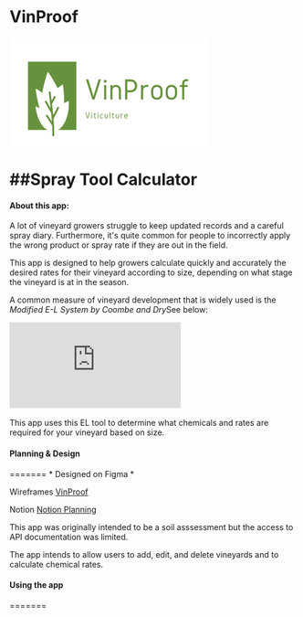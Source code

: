 # VinProof

<img src="/static/Logo.png" alt="Logo"/>

<h1>##Spray Tool Calculator</h1>

<h4>About this app:</h4>

A lot of vineyard growers struggle to keep updated records and a careful spray diary. Furthermore, it's quite common for people to incorrectly apply the wrong product or spray rate if they are out in the field. 

This app is designed to help growers calculate quickly and accurately the desired rates for their vineyard according to size, depending on what stage the vineyard is at in the season.

A common measure of vineyard development that is widely used is the <em>Modified E-L System by Coombe and Dry</em>See below: <br>

![E-L Modified Stage](http://https://www.awri.com.au/wp-content/uploads/grapegrowth.pdf)

This app uses this EL tool to determine what chemicals and rates are required for your vineyard based on size.

<h4>Planning & Design</h4>
=======
* Designed on Figma *

Wireframes
<a href="https://www.figma.com/file/RNoZZ8a1tHAC3suykHdfF5/VinProof?node-id=0%3A1" title="Vinproof">VinProof</a>

Notion 
<a href="https://www.notion.so/537298ba7ac748f1a4723cd7cdb48128?v=8b13014a410042dc96a032bb17a86ffe" title="Notion">Notion Planning</a>

This app was originally intended to be a soil asssessment but the access to API documentation was limited.

The app intends to allow users to add, edit, and delete vineyards and to calculate chemical rates.

<h4>Using the app</h4>
=======